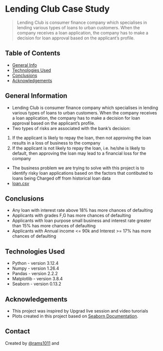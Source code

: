# Lending Club Case Study
> Lending Club is consumer finance company which specialises in lending various types of loans to urban customers. When the company receives a loan application, the company has to make a decision for loan approval based on the applicant’s profile. 


## Table of Contents
* [General Info](#general-information)
* [Technologies Used](#technologies-used)
* [Conclusions](#conclusions)
* [Acknowledgements](#acknowledgements)

## General Information
- Lending Club is consumer finance company which specialises in lending various types of loans to urban customers. When the company receives a loan application, the company has to make a decision for loan approval based on the applicant’s profile. 
- Two types of risks are associated with the bank’s decision:
1. If the applicant is likely to repay the loan, then not approving the loan results in a loss of business to the company
2. If the applicant is not likely to repay the loan, i.e. he/she is likely to default, then approving the loan may lead to a financial loss for the company
- The business problem we are trying to solve with this project is to identify risky loan applications based on the factors that contibuted to loans being 
Charged off from historical loan data
- [loan.csv](https://github.com/rams1011/Lending-Club-Case-Study/blob/main/loan.csv)

## Conclusions
- Any loan with interest rate above 18% has more chances of defaulting
- Applicants with grades F,G has more chances of defaulting
- Applicants with loan purpose small business and interest rate greater than 15% has more chances of defaulting
- Applicants with Annual income <= 90k and Interest >= 17% has more chances of defaulting

## Technologies Used
- Python 	 - version 3.12.4
- Numpy  	 - version 1.26.4
- Pandas 	 - version 2.2.2
- Matplotlib - version 3.8.4
- Seaborn  	 - version 0.13.2

## Acknowledgements
- This project was inspired by Upgrad live session and video turorials
- Plots created in this project based on [Seaborn Documentation](https://seaborn.pydata.org/api.html).


## Contact
Created by [@rams1011](https://github.com/rams1011/) and 

